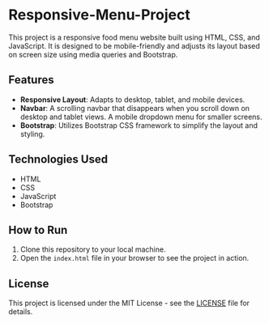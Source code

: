 # Responsive-Menu-Project

This project is a responsive food menu website built using HTML, CSS, and JavaScript. It is designed to be mobile-friendly and adjusts its layout based on screen size using media queries and Bootstrap.

## Features
- **Responsive Layout**: Adapts to desktop, tablet, and mobile devices.
- **Navbar**: A scrolling navbar that disappears when you scroll down on desktop and tablet views. A mobile dropdown menu for smaller screens.
- **Bootstrap**: Utilizes Bootstrap CSS framework to simplify the layout and styling.

## Technologies Used
- HTML
- CSS
- JavaScript
- Bootstrap

## How to Run
1. Clone this repository to your local machine.
2. Open the `index.html` file in your browser to see the project in action.

## License
This project is licensed under the MIT License - see the [LICENSE](LICENSE) file for details.

